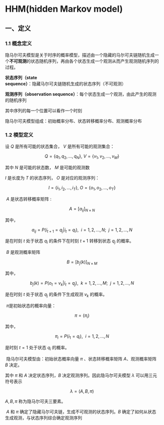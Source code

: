 # HHM(hidden Markov model)

## 一、定义

### 1.1 概念定义

隐马尔可夫模型是关于时序的概率模型，描述由一个隐藏的马尔可夫链随机生成一个**不可观测**的状态随机序列，再由各个状态生成一个观测从而产生观测随机序列的过程。

**状态序列（state sequence）**：隐藏马尔可夫链随机生成的状态序列（不可观测）

**观测序列（observation sequence）**：每个状态生成一个观测，由此产生的观测的随机序列

其中序列的每一个位置可以看作一个时刻

隐马尔可夫模型组成：初始概率分布、状态转移概率分布、观测概率分布

### 1.2 模型定义

设 $Q$ 是所有可能的状态集合， $V$ 是所有可能的观测集合：


$$
Q=\lbrace q_1,q_2,...,q_N\rbrace ,\ V=\lbrace v_1,v_2,...,v_M\rbrace
$$


其中 $N$ 是可能的状态数， $M$ 是可能的观测数

$I$ 是长度为 $T$ 的状态序列， $O$​ 是对应的观测序列：


$$
I=\lbrace i_1,i_2,...,i_T\rbrace ,\ O=\lbrace o_1,o_2,...,o_T\rbrace
$$


​	$A$ 是状态转移概率矩阵 :

$$
A=[a_{ij}]_{N\times N}
$$


其中，


$$
a_{ij}=P(i_{t+1}=q_j|i_t=q_i),\ \ i=1,2,...,N;\ \ j=1,2,...,N
$$



是在时刻 $t$ 处于状态 $q_i$ 的条件下在时刻 $t+1$ 转移到状态 $q_j$ 的概率。

​	 $B$ 是观测概率矩阵


$$
B=[b_{j}(k)]_{N\times M}
$$

其中，



$$
b_{j}(k)=P(o_{t}=v_k|i_t=q_j),\ \ k=1,2,...,M;\ \ j=1,2,...,N
$$



是在时刻 $t$ 处于状态 $q_j$ 的条件下生成观测 $v_k$ 的概率。

​	$\pi$​ 是初始状态的概率向量：


$$
\pi=(\pi_i)
$$



其中，

$$
\pi_i=P(i_1=q_i),\ \ i=1,2,...,N
$$


是时刻 $t=1$ 处于状态 $q_i$ 的概率。

​	隐马尔可夫模型由：初始状态概率向量 $\pi$ 、状态转移概率矩阵 $A$、观测概率矩阵 $B$ 决定。

其中 $\pi$ 和 $A$ 决定状态序列，$B$ 决定观测序列。因此隐马尔可夫模型 $\lambda$​ 可以用三元符号表示


$$
\lambda=(A,B,\pi)
$$


$A,B,\pi$ 称为隐马尔可夫三要素。

​	$A$ 和 $\pi$ 确定了隐藏马尔可夫链，生成不可观测的状态序列。$B$ 确定了如何从状态生成观测，与状态序列综合确定观测序列



